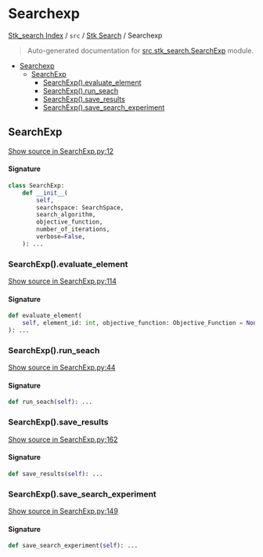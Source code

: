 # Searchexp

[Stk_search Index](../../README.md#stk_search-index) / `src` / [Stk Search](./index.md#stk-search) / Searchexp

> Auto-generated documentation for [src.stk_search.SearchExp](https://github.com/mohammedazzouzi15/STK_search/blob/main/src/stk_search/SearchExp.py) module.

- [Searchexp](#searchexp)
  - [SearchExp](#searchexp)
    - [SearchExp().evaluate_element](#searchexp()evaluate_element)
    - [SearchExp().run_seach](#searchexp()run_seach)
    - [SearchExp().save_results](#searchexp()save_results)
    - [SearchExp().save_search_experiment](#searchexp()save_search_experiment)

## SearchExp

[Show source in SearchExp.py:12](https://github.com/mohammedazzouzi15/STK_search/blob/main/src/stk_search/SearchExp.py#L12)

#### Signature

```python
class SearchExp:
    def __init__(
        self,
        searchspace: SearchSpace,
        search_algorithm,
        objective_function,
        number_of_iterations,
        verbose=False,
    ): ...
```

### SearchExp().evaluate_element

[Show source in SearchExp.py:114](https://github.com/mohammedazzouzi15/STK_search/blob/main/src/stk_search/SearchExp.py#L114)

#### Signature

```python
def evaluate_element(
    self, element_id: int, objective_function: Objective_Function = None
): ...
```

### SearchExp().run_seach

[Show source in SearchExp.py:44](https://github.com/mohammedazzouzi15/STK_search/blob/main/src/stk_search/SearchExp.py#L44)

#### Signature

```python
def run_seach(self): ...
```

### SearchExp().save_results

[Show source in SearchExp.py:162](https://github.com/mohammedazzouzi15/STK_search/blob/main/src/stk_search/SearchExp.py#L162)

#### Signature

```python
def save_results(self): ...
```

### SearchExp().save_search_experiment

[Show source in SearchExp.py:149](https://github.com/mohammedazzouzi15/STK_search/blob/main/src/stk_search/SearchExp.py#L149)

#### Signature

```python
def save_search_experiment(self): ...
```
